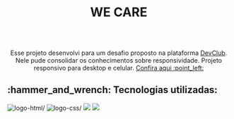 <h1 align="center">WE CARE</h1>
<br>
<br>
<p align="center">Esse projeto desenvolvi para um desafio proposto na plataforma <a href="https://rodolfomori.com.br/devclub"/> DevClub</a>. Nele pude consolidar os conhecimentos sobre responsividade. Projeto responsivo para desktop e celular. <a href="https://raquelferreira1.github.io/we-care/"/>Confira aqui :point_left:	</a></p>
<h2> :hammer_and_wrench: Tecnologias utilizadas: </h2>

<img src="https://camo.githubusercontent.com/c8d13e1c596a6726b1da8475a9299fac133f95ef009083b48be01f975a44987e/68747470733a2f2f696d672e736869656c64732e696f2f62616467652f2d48544d4c2d3035313232413f7374796c653d666c6174266c6f676f3d48544d4c35" alt=logo-html/>

<img src="https://camo.githubusercontent.com/d738d76484d50c8345c2d01e39364b707285bc7936140858e7909dfe6424efb2/68747470733a2f2f696d672e736869656c64732e696f2f62616467652f2d4353532d3035313232413f7374796c653d666c6174266c6f676f3d43535333266c6f676f436f6c6f723d313537324236" alt=logo-css/>

<img src="https://raw.githubusercontent.com/raquelferreira1/we-care/93a521ba8e05a6d9dbed46168ba3428ca66a54ef/img/celular.png">

<img src="https://github.com/raquelferreira1/we-care/blob/master/img/desktop.png?raw=true">
